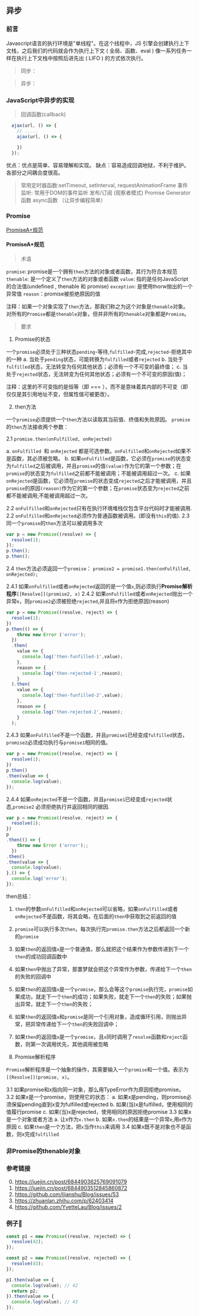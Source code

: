 ## 异步

### 前言

Javascript语言的执行环境是"单线程"。在这个线程中，JS 引擎会创建执行上下文栈，之后我们的代码就会作为执行上下文 ( 全局、函数、eval ) 像一系列任务一样在执行上下文栈中按照后进先出 ( LIFO ) 的方式依次执行。

> 同步：


> 异步：


### JavaScript中异步的实现

> 回调函数(callback)

```js
  ajax(url, () => {
    // .....
    ajax(url, () => {
      
    })
  });
```

优点：优点是简单、容易理解和实现。
缺点：容易造成回调地狱，不利于维护。各部分之间耦合度很高。

> 常用定时器函数:setTimeout, setInterval, requestAnimationFrame
> 事件监听: 常用于DOM的事件监听
> 发布/订阅 (观察者模式)
> Promise
> Generator函数
> async函数 （让异步编程简单）

### Promise

[PromiseA+规范](https://promisesaplus.com/)

#### PromiseA+规范

> 术语

`promise`: promise是一个拥有`then`方法的对象或者函数，其行为符合本规范
`thenable`: 是一个定义了`then`方法的对象或者函数
`value`: 指的是任何JavaScript的合法值(undefined , thenable 和 promise)
`exception`: 是使用thorw抛出的一个异常值
`reason`：promise被拒绝原因的值

注释：如果一个对象实现了`then`方法，那我们称之为这个对象是`thenable`对象。对所有的`Promise`都是`thenable`对象，但并非所有的`thenable`对象都是`Promise`。

> 要求
   
1. Promise的状态

一个`promise`必须处于三种状态`pending`-等待,`fulfilled`-完成,`rejected`-拒绝其中的一种
  a. 当处于`pending`状态，可能转换为`fulfilled`或者`rejected`
  b. 当处于`fulfilled`状态，无法转变为任何其他状态；必须有一个不可变的最终值；
  c. 当处于`rejected`状态，无法转变为任何其他状态；必须有一个不可变的原因(值)；

注释：这里的不可变指的是恒等（即 === ），而不是意味着其内部的不可变（即仅仅是其引用地址不变，但属性值可被更改）。

2. then方法

一个`promise`必须提供一个`then`方法以读取其当前值、终值和失败原因。
`promise`的`then`方法接收两个参数：

2.1 `promise.then(onFulfilled, onRejected)`

  a. `onFulfilled `和 `onRejected` 都是可选参数。`onFulfilled`和`onRejected`如果不是函数，其必须被忽略。
  b. 如果`onFulfilled`是函数，它必须在`promise`的状态变为`fulfilled`之后被调用，并且`promise`的值`(value)`作为它的第一个参数；在`promise`的状态变为`fulfilled`之前都不能被调用；不能被调用超过一次。
  c. 如果`onRejected`是函数，它必须在`promise`的状态变成`rejected`之后才能被调用，并且`promise`的原因`(reason)`作为它的第一个参数；在`promise`状态变为`rejected`之前都不能被调用;不能被调用超过一次。

2.2 `onFulfilled`和`onRejected`只有在执行环境堆栈仅包含平台代码时才能被调用.
2.2 `onFulfilled`和`onRejected`必须作为普通函数被调用。(即没有`this`的值).
2.3 同一个`promise`的`then`方法可以被调用多次
```js
var p = new Promise((resolve) => {
  resolve(1);
});
p.then();
p.then();
```

2.4 `then`方法必须返回一个`promise`：
`promise2 = promise1.then(onFulfilled, onRejected);`

2.4.1 如果`onFulfilled`或者`onRejected`返回的是一个值`x`,则必须执行**Promise解析程序**`[[Resolve]](promise2, x)`
2.4.2 如果`onFulfilled`或者`onRejected`抛出一个异常`e`，则`promise2`必须被拒绝`rejected`,并且将`e`作为拒绝原因(reason)
```js
var p = new Promise((resolve, reject) => {
  resolve(1);
})
p.then(() => {
    throw new Error ('error');
  })
  .then(
    value => {
      console.log('then-funfilled-1',value);
    },
    reason => {
      console.log('then-rejected-1',reason);
    }
  ).then(
    value => {
      console.log('then-funfilled-2',value);
    },
    reason => {
      console.log('then-rejected-2',reason);
    }
  );
```
2.4.3 如果`onFulfilled`不是一个函数，并且`promise1`已经变成`fulfilled`状态，`promise2`必须成功执行与`promise1`相同的值。
```js
var p = new Promise((resolve, reject) => {
  resolve(1);
})
p.then()
.then(value => {
  console.log(value);
});
```
2.4.4 如果`onRejected`不是一个函数，并且`promise1`已经变成`rejected`状态,`promise2` 必须拒绝执行并返回相同的据因.

```js
var p = new Promise((resolve, reject) => {
  resolve(1);
})
p
.then(() => {
    throw new Error ('error');;
  })
.then()
.then(value => {
  console.log(value);
},() => {
  console.log('error');
});
```

then总结：

1. `then`的参数`onFulfilled`和`onRejected`可以省略，如果`onFulfilled`或者`onRejected`不是函数，将其会略，在后面的`then`中获取到之前返回的值
2. `promise`可以执行多次`then`，每次执行完`promise.then`方法之后都返回一个新的`promise`
3. 如果`then`的返回值`x`是一个普通值，那么就把这个结果作为参数传递到下一个`then`的成功回调函数中
4. 如果`then`中抛出了异常，那噩梦就会把这个异常作为参数，传递给下一个`then`的失败的回调中
5. 如果`then`的返回值`x`是一个`promise`，那么会等这个`promise`执行完，`promise`如果成功，就走下一个`then`的成功；如果失败，就走下一个`then`的失败；如果抛出异常，就走下一个`then`的失败；
6. 如果`then`的返回值`x`和`promise`是同一个引用对象，造成循环引用，则抛出异常，把异常传递给下一个`then`的失败回调中；
7. 如果`then`的返回值`x`是一个`promise`，且`x`同时调用了`resolve`函数和`reject`函数，则第一次调用优先，其他调用被忽略



8. Promise解析程序

`Promise`解析程序是一个抽象的操作，其需要输入一个`promise`和一个值。表示为`[[Resolve]](promise, x)`。

3.1 如果promise和x指向同一对象，那么用TypeError作为原因拒绝promise。
3.2 如果x是一个promise，则使用它的状态：
    a. 如果x是pending，则promise必须保留pending直到x变为fulfilled或rejected
    b. 如果(当)x是fulfilled，使用相同的值履行promise
    c. 如果(当)x是rejected，使用相同的原因拒绝promise
3.3 如果x是一个对象或者方法
    a. 让x作为`x.then`
    b. 如果`x.then`的结果是一个异常`e`,用`e`作为原因
    c. 如果`then`是一个方法，把`x`当作`this`来调用
3.4 如果x既不是对象也不是函数，则x完成`fulfilled`


### 非Promise的thenable对象

### 参考链接

0. https://juejin.cn/post/6844903625769091079
1. https://juejin.cn/post/6844903512845860872
2. https://github.com/ljianshu/Blog/issues/53
3. https://zhuanlan.zhihu.com/p/62403414
4. https://github.com/YvetteLau/Blog/issues/2
   

### 例子🌰

```js
const p1 = new Promise((resolve, rejected) => {
  resolve(42);
});

const p2 = new Promise((resolve, rejected) => {
  resolve(43);
});

p1.then(value => {
  console.log(value); // 42
  return p2;
}).then(value => {
  console.log(value); // 43
});

```
